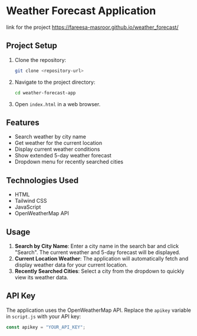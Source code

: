# Weather Forecast Application
link for the project https://fareesa-masroor.github.io/weather_forecast/
## Project Setup

1. Clone the repository:
    ```bash
    git clone <repository-url>
    ```

2. Navigate to the project directory:
    ```bash
    cd weather-forecast-app
    ```

3. Open `index.html` in a web browser.

## Features

- Search weather by city name
- Get weather for the current location
- Display current weather conditions
- Show extended 5-day weather forecast
- Dropdown menu for recently searched cities

## Technologies Used

- HTML
- Tailwind CSS
- JavaScript
- OpenWeatherMap API

## Usage

1. **Search by City Name**: Enter a city name in the search bar and click "Search". The current weather and 5-day forecast will be displayed.
2. **Current Location Weather**: The application will automatically fetch and display weather data for your current location.
3. **Recently Searched Cities**: Select a city from the dropdown to quickly view its weather data.

## API Key

The application uses the OpenWeatherMap API. Replace the `apikey` variable in `script.js` with your API key:

```javascript
const apikey = "YOUR_API_KEY";
